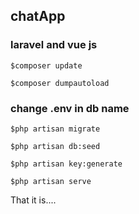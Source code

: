 ## chatApp

### laravel and vue js

```$composer update```

```$composer dumpautoload```

### change .env in db name 

```$php artisan migrate```

```$php artisan db:seed```

```$php artisan key:generate```

```$php artisan serve```

That it is....


          
         
